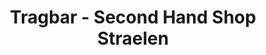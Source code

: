 ---
title: "Tragbar - Second Hand Shop Straelen"
url: /straelen/tragbar-second-hand-shop-straelen/
shop: Gebrauchtwaren
---